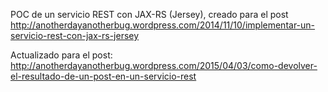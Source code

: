 POC de un servicio REST con JAX-RS (Jersey), creado para el post http://anotherdayanotherbug.wordpress.com/2014/11/10/implementar-un-servicio-rest-con-jax-rs-jersey

Actualizado para el post: http://anotherdayanotherbug.wordpress.com/2015/04/03/como-devolver-el-resultado-de-un-post-en-un-servicio-rest